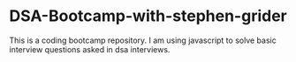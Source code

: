 # DSA-Bootcamp-with-stephen-grider

This is a coding bootcamp repository. I am using javascript to solve basic interview questions asked in dsa interviews.
